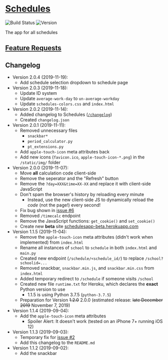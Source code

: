 # [Schedules](https://schedulesapp.herokuapp.com/)
![Build Status](https://img.shields.io/travis/com/hkamran80/schedules?style=for-the-badge)
![Version](https://img.shields.io/badge/version-2.0.4-green?style=for-the-badge)

The app for all schedules

## [Feature Requests](https://github.com/hkamran80/schedules/issues?q=is%3Aissue+is%3Aopen+label%3A%22Feature+Request%22)

## Changelog
* Version 2.0.4 (2019-11-19):
  * Add schedule selection dropdown to schedule page
* Version 2.0.3 (2019-11-18):
  * Update ID system
  * Update `average-work-day` to `un-average-workday`
  * Update `schedules-colors.css` and `index.html`
* Version 2.0.2 (2019-11-14):
  * Added changelog to Schedules ([`/changelog`](https://schedulesapp.herokuapp.com/changelog))
  * Created `changelog.json`
* Version 2.0.1 (2019-11-11):
  * Removed unnecessary files
    * `snackbar*`
    * `period_calculator.py`
    * `pt_extensions.py`
  * Add `apple-touch-icon` meta attributes back
  * Add new icons (`favicon.ico`, `apple-touch-icon-*.png`) in the `/static/img/` folder
* Version 2.0.0 (2019-11-07):
  * Move **all** calculation code client-side
  * Remove the seperator and the "Refresh" button
  * Remove the `?day=XXX&time=XX-XX` and replace it with client-side JavaScript
  * Don't spam the browser's history by reloading every minute
    * Instead, use the new client-side JS to dynamically reload the *code* (not the page!) every second!
  * Fix bug shown in [issue #6](https://github.com/hkamran80/schedules/issues/6)
  * Removed `/timecalc` endpoint
  * Remove the JavaScript functions: `get_cookie()` and `set_cookie()`
  * Create new **beta** site [schedulesapp-beta.herokuapp.com](https://schedulesapp-beta.herokuapp.com/)
* Version 1.1.5 (2019-11-04):
  * Remove the `apple-touch-icon` meta attributes (didn't work when implemented) from `index.html`
  * Rename all instances of `school` to `schedule` in both `index.html` and `main.py`
  * Created new endpoint (`/schedule/<schedule_id/`) to replace `/school?schoolid=...`
  * Removed snackbar, `snackbar.min.js`, and `snackbar.min.css` from `index.html`
  * Added temporary redirect to `/schedule` if someone visits `/school`
  * Created new file `runtime.txt` for Heroku, which declares the **exact** Python version to use
    * 1.1.5 is using Python 3.7.5 (`python-3.7.5`)
  * Preparation for Version ~~1.2.0~~ 2.0.0 (estimated release: ~~late December 2019~~ November 7, 2019)
* Version 1.1.4 (2019-09-04):
  * Add the `apple-touch-icon` meta attributes
    * Spoiler Alert: It doesn't work (tested on an iPhone 7+ running iOS 12)
* Version 1.1.3 (2019-09-03):
  * Temporary fix for [issue #2](https://github.com/hkamran80/schedules/issues/2)
  * Add this changelog to the `README.md`
* Version 1.1.2 (2019-09-02):
  * Add the snackbar
